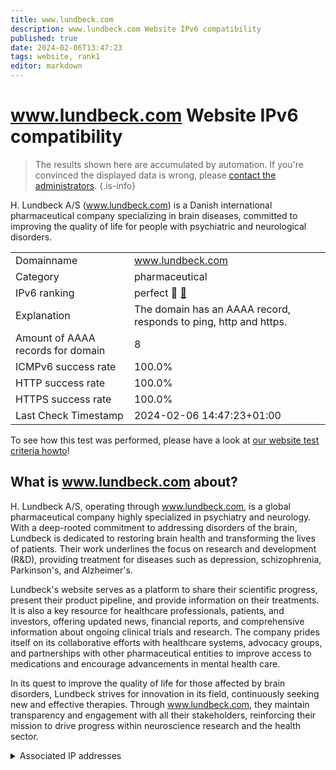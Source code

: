 ```yaml
---
title: www.lundbeck.com
description: www.lundbeck.com Website IPv6 compatibility
published: true
date: 2024-02-06T13:47:23
tags: website, rank1
editor: markdown
---
```


# www.lundbeck.com Website IPv6 compatibility

> The results shown here are accumulated by automation. If you're convinced the displayed data is wrong, please [contact the administrators](/howto/chat). 
{.is-info}

H. Lundbeck A/S (www.lundbeck.com) is a Danish international pharmaceutical company specializing in brain diseases, committed to improving the quality of life for people with psychiatric and neurological disorders.


|   |   |
| - | - |
| Domainname | www.lundbeck.com
| Category | pharmaceutical |
| IPv6 ranking | perfect :1st_place_medal: [🔗](/howto/ranking) |
| Explanation | The domain has an AAAA record, responds to ping, http and https. |
| Amount of AAAA records for domain | 8 |
| ICMPv6 success rate | 100.0%|
| HTTP success rate | 100.0% |
| HTTPS success rate | 100.0% |
| Last Check Timestamp | 2024-02-06 14:47:23+01:00 |

To see how this test was performed, please have a look at [our website test criteria howto](/howto/testcriteria/website)!


## What is www.lundbeck.com about?
H. Lundbeck A/S, operating through www.lundbeck.com, is a global pharmaceutical company highly specialized in psychiatry and neurology. With a deep-rooted commitment to addressing disorders of the brain, Lundbeck is dedicated to restoring brain health and transforming the lives of patients. Their work underlines the focus on research and development (R&D), providing treatment for diseases such as depression, schizophrenia, Parkinson's, and Alzheimer's.

Lundbeck's website serves as a platform to share their scientific progress, present their product pipeline, and provide information on their treatments. It is also a key resource for healthcare professionals, patients, and investors, offering updated news, financial reports, and comprehensive information about ongoing clinical trials and research. The company prides itself on its collaborative efforts with healthcare systems, advocacy groups, and partnerships with other pharmaceutical entities to improve access to medications and encourage advancements in mental health care.

In its quest to improve the quality of life for those affected by brain disorders, Lundbeck strives for innovation in its field, continuously seeking new and effective therapies. Through www.lundbeck.com, they maintain transparency and engagement with all their stakeholders, reinforcing their mission to drive progress within neuroscience research and the health sector.



<details>
<summary>Associated IP addresses</summary>

2600:9000:224a:8c00:1e:1407:2f80:93a1

2600:9000:224a:dc00:1e:1407:2f80:93a1

2600:9000:224a:2600:1e:1407:2f80:93a1

2600:9000:224a:7c00:1e:1407:2f80:93a1

2600:9000:224a:fa00:1e:1407:2f80:93a1

2600:9000:224a:e200:1e:1407:2f80:93a1

2600:9000:224a:c400:1e:1407:2f80:93a1

2600:9000:224a:4000:1e:1407:2f80:93a1

</details>
